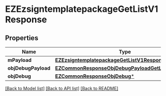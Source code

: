 # EZEzsigntemplatepackageGetListV1Response

## Properties
Name | Type | Description | Notes
------------ | ------------- | ------------- | -------------
**mPayload** | [**EZEzsigntemplatepackageGetListV1ResponseMPayload***](EZEzsigntemplatepackageGetListV1ResponseMPayload.md) |  | 
**objDebugPayload** | [**EZCommonResponseObjDebugPayloadGetList***](EZCommonResponseObjDebugPayloadGetList.md) |  | [optional] 
**objDebug** | [**EZCommonResponseObjDebug***](EZCommonResponseObjDebug.md) |  | [optional] 

[[Back to Model list]](../README.md#documentation-for-models) [[Back to API list]](../README.md#documentation-for-api-endpoints) [[Back to README]](../README.md)


